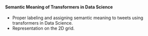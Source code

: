 #### Semantic Meaning of Transformers in Data Science
- Proper labeling and assigning semantic meaning to tweets using transformers in Data Science.
- Representation on the 2D grid.
